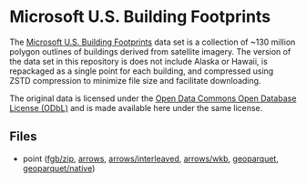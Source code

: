 
# Microsoft U.S. Building Footprints

The [Microsoft U.S. Building Footprints](https://github.com/microsoft/USBuildingFootprints) data set is a collection of ~130 million polygon outlines of buildings derived from satellite imagery. The version of the data set in this repository is does not include Alaska or Hawaii, is repackaged as a single point for each building, and compressed using ZSTD compression to minimize file size and facilitate downloading.

The original data is licensed under the [Open Data Commons Open Database License (ODbL)](https://opendatacommons.org/licenses/odbl/) and is made available here under the same license.

<!-- begin file listing -->


## Files

- point ([fgb/zip](https://github.com/geoarrow/geoarrow-data/releases/download/v0.2.0-rc3/microsoft-buildings_point.fgb.zip), [arrows](https://github.com/geoarrow/geoarrow-data/releases/download/v0.2.0-rc3/microsoft-buildings_point.arrows), [arrows/interleaved](https://github.com/geoarrow/geoarrow-data/releases/download/v0.2.0-rc3/microsoft-buildings_point_interleaved.arrows), [arrows/wkb](https://github.com/geoarrow/geoarrow-data/releases/download/v0.2.0-rc3/microsoft-buildings_point_wkb.arrows), [geoparquet](https://github.com/geoarrow/geoarrow-data/releases/download/v0.2.0-rc3/microsoft-buildings_point.parquet), [geoparquet/native](https://github.com/geoarrow/geoarrow-data/releases/download/v0.2.0-rc3/microsoft-buildings_point_native.parquet))
